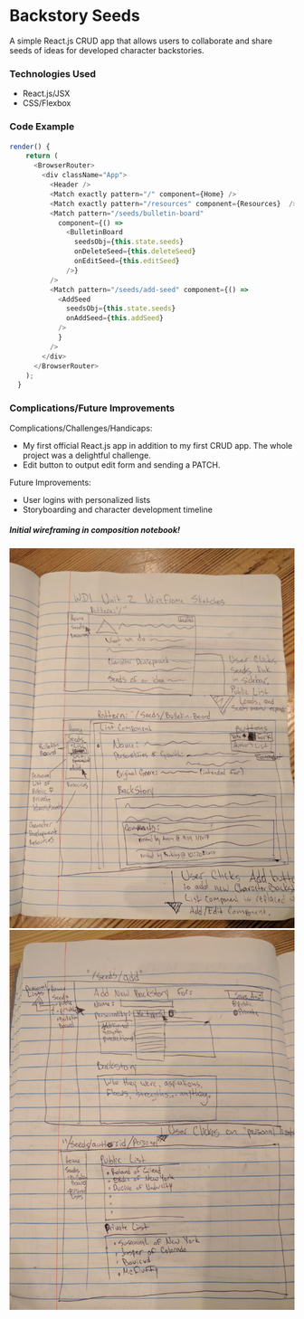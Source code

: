 # Backstory Seeds
A simple React.js CRUD app that allows users to collaborate and share seeds of ideas for developed character backstories.

### Technologies Used
- React.js/JSX
- CSS/Flexbox

### Code Example
```javascript
render() {
    return (
      <BrowserRouter>
        <div className="App">
          <Header />
          <Match exactly pattern="/" component={Home} />
          <Match exactly pattern="/resources" component={Resources}  />
          <Match pattern="/seeds/bulletin-board"
            component={() =>
              <BulletinBoard
                seedsObj={this.state.seeds}
                onDeleteSeed={this.deleteSeed}
                onEditSeed={this.editSeed}
              />}
          />
          <Match pattern="/seeds/add-seed" component={() =>
            <AddSeed
              seedsObj={this.state.seeds}
              onAddSeed={this.addSeed}
            />
            }
          />
        </div>
      </BrowserRouter>
    );
  }
```
### Complications/Future Improvements
Complications/Challenges/Handicaps: 
- My first official React.js app in addition to my first CRUD app. The whole project was a delightful challenge. 
- Edit button to output edit form and sending a PATCH.

Future Improvements: 
- User logins with personalized lists
- Storyboarding and character development timeline

##### Initial wireframing in composition notebook!

![Initial Wireframe](public/wireframe-1.jpg)
![Initial Wireframe 2](public/wireframe-2.jpg)
